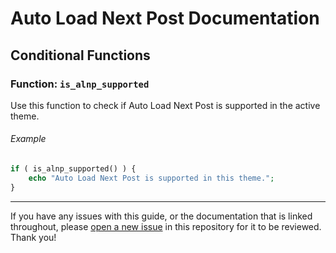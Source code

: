 # Auto Load Next Post Documentation

## Conditional Functions

### Function: `is_alnp_supported`

Use this function to check if Auto Load Next Post is supported in the active theme.

###### Example

```php
if ( is_alnp_supported() ) {
    echo "Auto Load Next Post is supported in this theme.";
}
```

---

If you have any issues with this guide, or the documentation that is linked throughout, please [open a new issue](https://github.com/autoloadnextpost/alnp-documentation/issues/new) in this repository for it to be reviewed. Thank you!